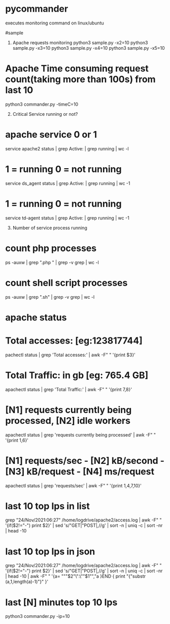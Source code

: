 # pycommander
executes monitoring command on linux/ubuntu

#sample 
1. Apache requests monitoring
python3 sample.py -x2=10
python3 sample.py -x3=10
python3 sample.py -x4=10
python3 sample.py -x5=10

# Apache Time consuming request count(taking more than 100s) from last 10
python3 commander.py -timeC=10

2. Critical Service running or not?
# apache service 0 or 1 
service apache2 status | grep Active: | grep running | wc -l

# 1 = running 0 = not running
service ds_agent status | grep Active: | grep running | wc -1

# 1 = running 0 = not running
service td-agent status | grep Active: | grep running | wc -1

3. Number of service process running
# count php processes
ps -auxw | grep "\.php " | grep -v grep  | wc -l

# count shell script processes
ps -auxw | grep "\.sh" | grep -v grep | wc -l

# apache status 

# Total accesses: [eg:123817744]
pachectl status | grep 'Total accesses:' | awk -F" " '{print $3}'

# Total Traffic: in gb [eg: 765.4 GB]
apachectl status | grep 'Total Traffic:' | awk -F" " '{print $7,$8}'

# [N1] requests currently being processed, [N2] idle workers
apachectl status | grep 'requests currently being processed' | awk -F" " '{print $1,$6}'

# [N1] requests/sec - [N2] kB/second - [N3] kB/request - [N4] ms/request
apachectl status | grep 'requests/sec' | awk -F" " '{print $1,$4,$7,$10}'


# last 10 top Ips in list
grep "24/Nov/2021:06:27" /home/logdrive/apache2/access.log | awk -F" " '{if($2!="-") print $2}' | sed 's/"GET\|"POST\|,//g' | sort -n | uniq -c | sort -nr | head -10 

# last 10 top Ips in json
grep "24/Nov/2021:06:27" /home/logdrive/apache2/access.log | awk -F" " '{if($2!="-") print $2}' | sed 's/"GET\|"POST\|,//g' | sort -n | uniq -c | sort -nr | head -10 | awk -F" " '{a= "\""$2"\":\""$1"\","a }END { print "{"substr (a,1,length(a)-1)"}" }'

# last [N] minutes top 10 Ips
python3 commander.py -ip=10